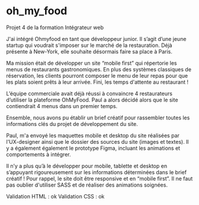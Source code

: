 # oh_my_food
 Projet 4 de la formation Intégrateur web


J'ai intégré Ohmyfood en tant que développeur junior. Il s’agit d’une jeune startup qui voudrait s'imposer sur le marché de la restauration. Déjà présente à New-York, elle souhaite désormais faire sa place à Paris. 

Ma mission était de développer un site “mobile first” qui répertorie les menus de restaurants gastronomiques. En plus des systèmes classiques de réservation, les clients pourront composer le menu de leur repas pour que les plats soient prêts à leur arrivée. Fini, les temps d'attente au restaurant !

L’équipe commerciale avait déjà réussi à convaincre 4 restaurateurs d’utiliser la plateforme OhMyFood. Paul a alors décidé alors que le site contiendrait 4 menus dans un premier temps. 

Ensemble, nous avons pu établir un brief créatif pour rassembler toutes les informations clés du projet de développement du site.

Paul, m'a envoyé les maquettes mobile et desktop du site réalisées par l'UX-designer ainsi que le dossier des sources du site (images et textes). Il y a également également le prototype Figma, incluant les animations et comportements à intégrer.

Il n’y a plus qu’à le développer pour mobile, tablette et desktop en s’appuyant rigoureusement sur les informations déterminées dans le brief créatif ! Pour rappel, le site doit être responsive et en “mobile first”. Il ne faut pas oublier d'utiliser SASS et de réaliser des animations soignées. 





Validation HTML : ok
Validation CSS : ok

